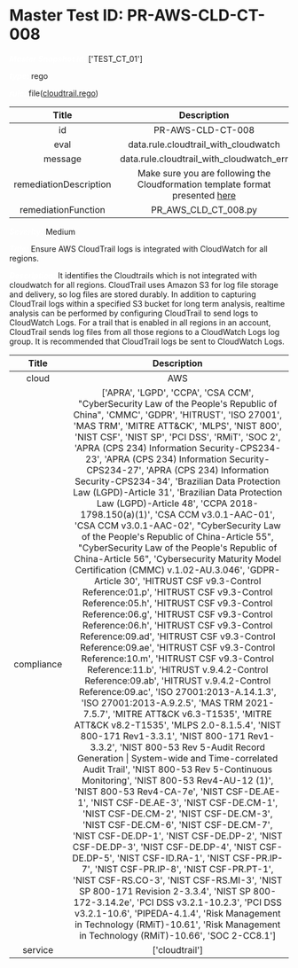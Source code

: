 



# Master Test ID: PR-AWS-CLD-CT-008


***<font color="white">Master Snapshot Id:</font>*** ['TEST_CT_01']

***<font color="white">type:</font>*** rego

***<font color="white">rule:</font>*** file([cloudtrail.rego])  
  
  
  
  

|Title|Description|
| :---: | :---: |
|id|PR-AWS-CLD-CT-008|
|eval|data.rule.cloudtrail_with_cloudwatch|
|message|data.rule.cloudtrail_with_cloudwatch_err|
|remediationDescription|Make sure you are following the Cloudformation template format presented <a href='https://boto3.amazonaws.com/v1/documentation/api/latest/reference/services/cloudtrail.html#CloudTrail.Client.describe_trails' target='_blank'>here</a>|
|remediationFunction|PR_AWS_CLD_CT_008.py|


***<font color="white">Severity:</font>*** Medium

***<font color="white">Title:</font>*** Ensure AWS CloudTrail logs is integrated with CloudWatch for all regions.

***<font color="white">Description:</font>*** It identifies the Cloudtrails which is not integrated with cloudwatch for all regions. CloudTrail uses Amazon S3 for log file storage and delivery, so log files are stored durably. In addition to capturing CloudTrail logs within a specified S3 bucket for long term analysis, realtime analysis can be performed by configuring CloudTrail to send logs to CloudWatch Logs. For a trail that is enabled in all regions in an account, CloudTrail sends log files from all those regions to a CloudWatch Logs log group. It is recommended that CloudTrail logs be sent to CloudWatch Logs.  
  
  

|Title|Description|
| :---: | :---: |
|cloud|AWS|
|compliance|['APRA', 'LGPD', 'CCPA', 'CSA CCM', "CyberSecurity Law of the People's Republic of China", 'CMMC', 'GDPR', 'HITRUST', 'ISO 27001', 'MAS TRM', 'MITRE ATT&CK', 'MLPS', 'NIST 800', 'NIST CSF', 'NIST SP', 'PCI DSS', 'RMiT', 'SOC 2', 'APRA (CPS 234) Information Security-CPS234-23', 'APRA (CPS 234) Information Security-CPS234-27', 'APRA (CPS 234) Information Security-CPS234-34', 'Brazilian Data Protection Law (LGPD)-Article 31', 'Brazilian Data Protection Law (LGPD)-Article 48', 'CCPA 2018-1798.150(a)(1)', 'CSA CCM v3.0.1-AAC-01', 'CSA CCM v3.0.1-AAC-02', "CyberSecurity Law of the People's Republic of China-Article 55", "CyberSecurity Law of the People's Republic of China-Article 56", 'Cybersecurity Maturity Model Certification (CMMC) v.1.02-AU.3.046', 'GDPR-Article 30', 'HITRUST CSF v9.3-Control Reference:01.p', 'HITRUST CSF v9.3-Control Reference:05.h', 'HITRUST CSF v9.3-Control Reference:06.g', 'HITRUST CSF v9.3-Control Reference:06.h', 'HITRUST CSF v9.3-Control Reference:09.ad', 'HITRUST CSF v9.3-Control Reference:09.ae', 'HITRUST CSF v9.3-Control Reference:10.m', 'HITRUST CSF v9.3-Control Reference:11.b', 'HITRUST v.9.4.2-Control Reference:09.ab', 'HITRUST v.9.4.2-Control Reference:09.ac', 'ISO 27001:2013-A.14.1.3', 'ISO 27001:2013-A.9.2.5', 'MAS TRM 2021-7.5.7', 'MITRE ATT&CK v6.3-T1535', 'MITRE ATT&CK v8.2-T1535', 'MLPS 2.0-8.1.5.4', 'NIST 800-171 Rev1-3.3.1', 'NIST 800-171 Rev1-3.3.2', 'NIST 800-53 Rev 5-Audit Record Generation \| System-wide and Time-correlated Audit Trail', 'NIST 800-53 Rev 5-Continuous Monitoring', 'NIST 800-53 Rev4-AU-12 (1)', 'NIST 800-53 Rev4-CA-7e', 'NIST CSF-DE.AE-1', 'NIST CSF-DE.AE-3', 'NIST CSF-DE.CM-1', 'NIST CSF-DE.CM-2', 'NIST CSF-DE.CM-3', 'NIST CSF-DE.CM-6', 'NIST CSF-DE.CM-7', 'NIST CSF-DE.DP-1', 'NIST CSF-DE.DP-2', 'NIST CSF-DE.DP-3', 'NIST CSF-DE.DP-4', 'NIST CSF-DE.DP-5', 'NIST CSF-ID.RA-1', 'NIST CSF-PR.IP-7', 'NIST CSF-PR.IP-8', 'NIST CSF-PR.PT-1', 'NIST CSF-RS.CO-3', 'NIST CSF-RS.MI-3', 'NIST SP 800-171 Revision 2-3.3.4', 'NIST SP 800-172-3.14.2e', 'PCI DSS v3.2.1-10.2.3', 'PCI DSS v3.2.1-10.6', 'PIPEDA-4.1.4', 'Risk Management in Technology (RMiT)-10.61', 'Risk Management in Technology (RMiT)-10.66', 'SOC 2-CC8.1']|
|service|['cloudtrail']|



[cloudtrail.rego]: https://github.com/prancer-io/prancer-compliance-test/tree/master/aws/cloud/cloudtrail.rego
